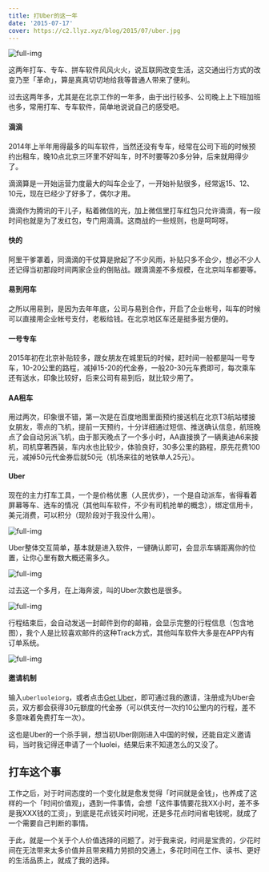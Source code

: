 ```yaml
---
title: 打Uber的这一年
date: '2015-07-17'
cover: https://c2.llyz.xyz/blog/2015/07/uber.jpg
---
```


![full-img](https://c2.llyz.xyz/blog/2015/07/uber.jpg)

这两年打车、专车、拼车软件风风火火，说互联网改变生活，这交通出行方式的改变乃至「革命」，算是真真切切地给我等普通人带来了便利。

过去这两年多，尤其是在北京工作的一年多，由于出行较多、公司晚上上下班加班也多，常用打车、专车软件，简单地说说自己的感受吧。

#### 滴滴

2014年上半年用得最多的叫车软件，当然还没有专车，经常在公司下班的时候预约出租车，晚10点北京三环里不好叫车，时不时要等20多分钟，后来就用得少了。

滴滴算是一开始运营力度最大的叫车企业了，一开始补贴很多，经常返15、12、10元，现在已经少了好多了，偶尔才用。

滴滴作为腾讯的干儿子，粘着微信的光，加上微信里打车红包只允许滴滴，有一段时间也就是为了发红包，专门用滴滴。这商战的一些规则，也是呵呵呀。

#### 快的

阿里干爹罩着，同滴滴的干仗算是掀起了不少风雨，补贴只多不会少，想必不少人还记得当初那段时间两家企业的倒贴战。跟滴滴差不多规模，在北京叫车都要等。

#### 易到用车

之所以用易到，是因为去年年底，公司与易到合作，开启了企业帐号，叫车的时候可以直接用企业帐号支付，老板给钱。在北京地区车还是挺多挺方便的。

#### 一号专车

2015年初在北京补贴较多，跟女朋友在城里玩的时候，赶时间一般都是叫一号专车，10-20公里的路程，减掉15-20的代金券，一般20-30元车费即可，每次乘车还有送水，印象比较好，后来公司有易到后，就比较少用了。

#### AA租车

用过两次，印象很不错，第一次是在百度地图里面预约接送机在北京T3航站楼接女朋友，零点的飞机，提前一天预约，十分详细通过短信、推送确认信息，航班晚点了会自动另派飞机，由于那天晚点了一个多小时，AA直接换了一辆奥迪A6来接机，司机穿著西装，车内水也比较少，体验良好，30多公里的路程，原先花费100元，减掉50元代金券后就50元（机场来往的地铁单人25元）。

#### Uber

现在的主力打车工具，一个是价格优惠（人民优步），一个是自动派车，省得看着屏幕等车、选车的情况（其他叫车软件，不少有司机抢单的概念），绑定信用卡，美元消费，可以积分（现阶段对于我没什么用）。

![full-img](https://c2.llyz.xyz/blog/2015/07/uber4.PNG)

Uber整体交互简单，基本就是进入软件，一键确认即可，会显示车辆距离你的位置，让你心里有数大概还需多久。

![full-img](https://c2.llyz.xyz/blog/2015/07/uber5.PNG)

过去这一个多月，在上海奔波，叫的Uber次数也是很多。

![full-img](https://c2.llyz.xyz/blog/2015/07/uber2.jpg)

行程结束后，会自动发送一封邮件到你的邮箱，会显示完整的行程信息（包含地图），我个人是比较喜欢邮件的这种Track方式，其他叫车软件大多是在APP内有订单系统。

![full-img](https://c2.llyz.xyz/blog/2015/07/uber3.PNG)

#### 邀请机制

输入`uberluoleiorg`，或者点击[Get Uber](https://get.uber.com.cn/invite/uberluoleiorg)，即可通过我的邀请，注册成为Uber会员，双方都会获得30元额度的代金券（可以供支付一次约10公里内的行程，差不多意味着免费打车一次）。

这也是Uber的一个杀手锏，想当初Uber刚刚进入中国的时候，还能自定义邀请码，当时我记得还申请了一个luolei，结果后来不知道怎么的又没了。

## 打车这个事

工作之后，对于时间态度的一个变化就是愈发觉得「时间就是金钱」，也养成了这样的一个「时间价值观」，遇到一件事情，会想「这件事情要花我XX小时，差不多是我XXX钱的工资」，到底是花点钱买时间呢，还是多花点时间省电钱呢，就成了一个需要自己判断的事情。

于此，就是一个关于个人价值选择的问题了。对于我来说，时间是宝贵的，少花时间在无法带来太多价值并且带来精力劳损的交通上，多花时间在工作、读书、更好的生活品质上，就成了我的选择。
